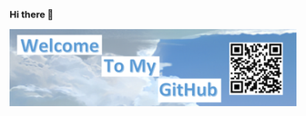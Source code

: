 ### Hi there 👋
<img src="https://raw.githubusercontent.com/GabeLeach/GabeLeach/master/github banner.png" alt="banner">

